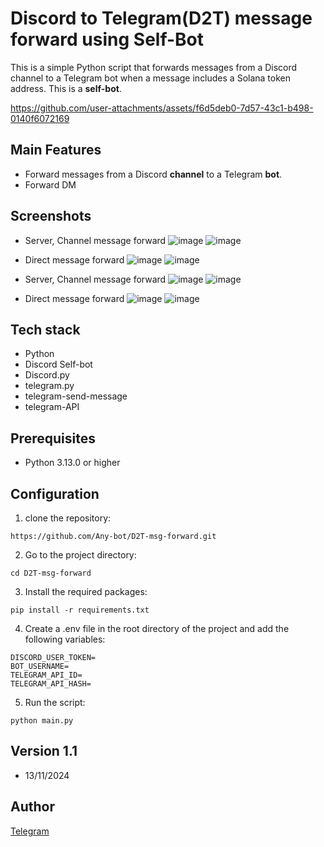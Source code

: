 # Discord to Telegram(D2T) message forward using Self-Bot

This is a simple Python script that forwards messages from a Discord channel to a Telegram bot when a message includes a Solana token address.
This is a **self-bot**.



https://github.com/user-attachments/assets/f6d5deb0-7d57-43c1-b498-0140f6072169



## Main Features

- Forward messages from a Discord **channel** to a Telegram **bot**.
- Forward DM

## Screenshots
- Server, Channel message forward
![image](https://github.com/user-attachments/assets/bc82567b-85fd-49f9-a598-07a8e547bb2f)
![image](https://github.com/user-attachments/assets/615e58f0-ade7-4fe4-8a03-dda859500425)

- Direct message forward
![image](https://github.com/user-attachments/assets/5c643033-ca7d-4697-a4b1-2bf08c1e4ac6)
![image](https://github.com/user-attachments/assets/32a08072-eb75-460a-ac91-8f7251917fe0)


- Server, Channel message forward
  ![image](https://github.com/user-attachments/assets/bc82567b-85fd-49f9-a598-07a8e547bb2f)
  ![image](https://github.com/user-attachments/assets/615e58f0-ade7-4fe4-8a03-dda859500425)

- Direct message forward
  ![image](https://github.com/user-attachments/assets/5c643033-ca7d-4697-a4b1-2bf08c1e4ac6)
  ![image](https://github.com/user-attachments/assets/32a08072-eb75-460a-ac91-8f7251917fe0)

## Tech stack

- Python
- Discord Self-bot
- Discord.py
- telegram.py
- telegram-send-message
- telegram-API

## Prerequisites

- Python 3.13.0 or higher

## Configuration

1. clone the repository:

```
https://github.com/Any-bot/D2T-msg-forward.git
```

2. Go to the project directory:

```
cd D2T-msg-forward
```

3. Install the required packages:

```
pip install -r requirements.txt
```

4. Create a .env file in the root directory of the project and add the following variables:

```
DISCORD_USER_TOKEN=
BOT_USERNAME=
TELEGRAM_API_ID=
TELEGRAM_API_HASH=
```

5. Run the script:

```
python main.py
```

## Version 1.1  
- 13/11/2024


## Author

[Telegram](https://t.me/plzbugmenot)

